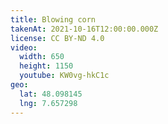 ```yaml
---
title: Blowing corn
takenAt: 2021-10-16T12:00:00.000Z
license: CC BY-ND 4.0
video:
  width: 650
  height: 1150
  youtube: KW0vg-hkC1c
geo:
  lat: 48.098145
  lng: 7.657298
---
```

